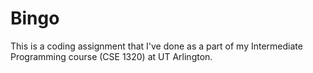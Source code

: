 # Bingo

This is a coding assignment that I've done as a part of my Intermediate Programming course (CSE 1320) at UT Arlington.
